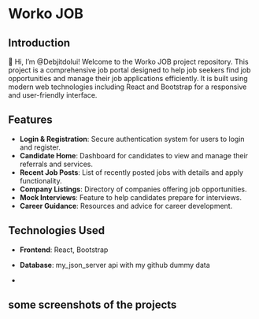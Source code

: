 # Worko JOB

## Introduction
👋 Hi, I’m @Debjitdolui! Welcome to the Worko JOB project repository. This project is a comprehensive job portal designed to help job seekers find job opportunities and manage their job applications efficiently. It is built using modern web technologies including React and Bootstrap for a responsive and user-friendly interface.

## Features
- **Login & Registration**: Secure authentication system for users to login and register.
- **Candidate Home**: Dashboard for candidates to view and manage their referrals and services.
- **Recent Job Posts**: List of recently posted jobs with details and apply functionality.
- **Company Listings**: Directory of companies offering job opportunities.
- **Mock Interviews**: Feature to help candidates prepare for interviews.
- **Career Guidance**: Resources and advice for career development.

## Technologies Used
- **Frontend**: React, Bootstrap

- **Database**: my_json_server api with my github dummy data
- 
## some screenshots of the projects 